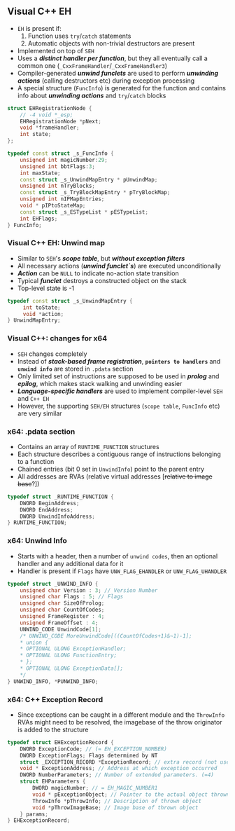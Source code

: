 ## Visual C++ EH

* `EH` is present if:
  1. Function uses `try`/`catch` statements
  2. Automatic objects with non-trivial destructors are present 
* Implemented on top of `SEH` 
* Uses a **_distinct handler per function_**, but they all eventually call a common one
(`_CxxFrameHandler`/`_CxxFrameHandler3`)
* Compiler-generated **_unwind funclets_** are used to perform **_unwinding actions_** (calling destructors etc) during exception processing
* A special structure (`FuncInfo`) is generated for the function and contains info about **_unwinding actions_** and `try`/`catch` blocks

```c++
struct EHRegistrationNode {
    // -4 void *_esp;
    EHRegistrationNode *pNext;
    void *frameHandler;
    int state;
};

typedef const struct _s_FuncInfo {
    unsigned int magicNumber:29;
    unsigned int bbtFlags:3;
    int maxState;
    const struct _s_UnwindMapEntry * pUnwindMap;
    unsigned int nTryBlocks;
    const struct _s_TryBlockMapEntry * pTryBlockMap;
    unsigned int nIPMapEntries;
    void * pIPtoStateMap;
    const struct _s_ESTypeList * pESTypeList;
    int EHFlags;
} FuncInfo;

```
### Visual C++ EH: Unwind map

* Similar to `SEH`'s **_scope table_**, but **_without exception filters_**
* All necessary actions (_**unwind funclet`s**_) are executed unconditionally
* **_Action_** can be `NULL` to indicate no-action state transition
* Typical **_funclet_** destroys a constructed object on the stack
* Top-level state is -1

```c++
typedef const struct _s_UnwindMapEntry {
     int toState;
     void *action;
} UnwindMapEntry;
```

### Visual C++: changes for x64

* `SEH` changes completely
* Instead of **_stack-based frame registration_**, **`pointers to handlers`** and **`unwind info`** are stored in `.pdata` section
* Only limited set of instructions are supposed to be used in **_prolog_** and **_epilog_**, which makes stack walking and unwinding easier
* **_Language-specific handlers_** are used to implement compiler-level `SEH` and `C++ EH`
* However, the supporting `SEH/EH` structures (`scope table`, `FuncInfo` etc) are very similar


### x64: .pdata section
* Contains an array of `RUNTIME_FUNCTION` structures
* Each structure describes a contiguous range of instructions belonging to a function
* Chained entries (bit 0 set in `UnwindInfo`) point to the parent entry
* All addresses are RVAs (relative virtual addresses [~~relative to image base~~?])

```c++
typedef struct _RUNTIME_FUNCTION {
    DWORD BeginAddress;
    DWORD EndAddress;
    DWORD UnwindInfoAddress;
} RUNTIME_FUNCTION;
```

### x64: Unwind Info
* Starts with a header, then a number of `unwind codes`, then an optional handler and any additional data for it
* Handler is present if `Flags` have `UNW_FLAG_EHANDLER` or `UNW_FLAG_UHANDLER`

```c++
typedef struct _UNWIND_INFO {
    unsigned char Version : 3; // Version Number
    unsigned char Flags : 5; // Flags
    unsigned char SizeOfProlog;
    unsigned char CountOfCodes;
    unsigned FrameRegister : 4;
    unsigned FrameOffset : 4;
    UNWIND_CODE UnwindCode[1];
    /* UNWIND_CODE MoreUnwindCode[((CountOfCodes+1)&~1)-1];
    * union {
    * OPTIONAL ULONG ExceptionHandler;
    * OPTIONAL ULONG FunctionEntry;
    * };
    * OPTIONAL ULONG ExceptionData[];
    */
} UNWIND_INFO, *PUNWIND_INFO;
```

### x64: C++ Exception Record
* Since exceptions can be caught in a different module and the `ThrowInfo` RVAs might need to be resolved, the imagebase of the throw originator is added to the structure

```c++
typedef struct EHExceptionRecord {
    DWORD ExceptionCode; // (= EH_EXCEPTION_NUMBER)
    DWORD ExceptionFlags; Flags determined by NT
    struct _EXCEPTION_RECORD *ExceptionRecord; // extra record (not used)
    void * ExceptionAddress; // Address at which exception occurred
    DWORD NumberParameters; // Number of extended parameters. (=4)
    struct EHParameters {
        DWORD magicNumber; // = EH_MAGIC_NUMBER1
        void * pExceptionObject; // Pointer to the actual object thrown
        ThrowInfo *pThrowInfo; // Description of thrown object
        void *pThrowImageBase; // Image base of thrown object
    } params;
} EHExceptionRecord;

```
